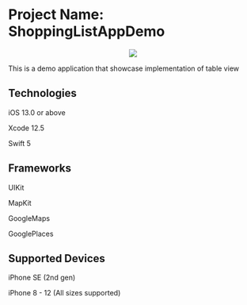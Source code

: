 # Project Name: ShoppingListAppDemo

<p align="center">
<img src="https://i.imgur.com/LRRo2jG.png"> 
</p>

This is a demo application that showcase implementation of table view

## Technologies

iOS 13.0 or above

Xcode 12.5

Swift 5

## Frameworks

UIKit

MapKit

GoogleMaps

GooglePlaces

## Supported Devices

iPhone SE (2nd gen)

iPhone 8 - 12 (All sizes supported)
